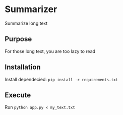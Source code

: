 # Summarizer
Summarize long text


## Purpose
For those long text, you are too lazy to read

## Installation
Install dependecied: `pip install -r requirements.txt`

## Execute
Run `python app.py < my_text.txt`
